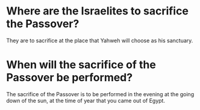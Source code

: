 # Where are the Israelites to sacrifice the Passover?

They are to sacrifice at the place that Yahweh will choose as his sanctuary.

# When will the sacrifice of the Passover be performed?

The sacrifice of the Passover is to be performed in the evening at the going down of the sun, at the time of year that you came out of Egypt.

